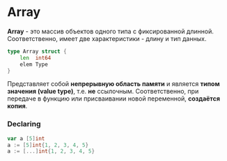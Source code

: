 # Array

**Array** - это массив объектов одного типа с фиксированной длинной. Соответственно,
имеет две характеристики - длину и тип данных.

```go
type Array struct {
    len  int64
    elem Type
}
```

Представляет собой **непрерывную область памяти** и является **типом значения 
(value type)**, т.е. **не** ссылочным.
Соответственно, при передаче в функцию или присваивании новой переменной, **создаётся
копия**.

### Declaring

```go
var a [5]int
a := [5]int{1, 2, 3, 4, 5}
a := [...]int{1, 2, 3, 4, 5}
```
